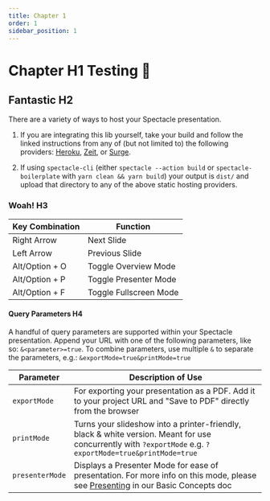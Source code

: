 ```yaml
---
title: Chapter 1
order: 1
sidebar_position: 1
---
```


# Chapter H1 Testing 🥸

## Fantastic H2

There are a variety of ways to host your Spectacle presentation.

1. If you are integrating this lib yourself, take your build and follow the linked instructions from any of (but not limited to) the following providers: [Heroku](https://devcenter.heroku.com/articles/git#deploying-code), [Zeit](https://zeit.co/docs/v2/platform/deployments), or [Surge](https://surge.sh/help/deploying-continuously-using-git-hooks).

2. If using `spectacle-cli` (either `spectacle --action build` or `spectacle-boilerplate` with `yarn clean && yarn build`) your output is `dist/` and upload that directory to any of the above static hosting providers.

### Woah! H3

| Key Combination | Function               |
| --------------- | ---------------------- |
| Right Arrow     | Next Slide             |
| Left Arrow      | Previous Slide         |
| Alt/Option + O  | Toggle Overview Mode   |
| Alt/Option + P  | Toggle Presenter Mode  |
| Alt/Option + F  | Toggle Fullscreen Mode |

#### Query Parameters H4

A handful of query parameters are supported within your Spectacle presentation.
Append your URL with one of the following parameters, like so: `&<parameter>=true`.
To combine parameters, use multiple `&` to separate the parameters, e.g.: `&exportMode=true&printMode=true`

| Parameter       | Description of Use                                                                                                                                        |
| --------------- | --------------------------------------------------------------------------------------------------------------------------------------------------------- |
| `exportMode`    | For exporting your presentation as a PDF. Add it to your project URL and "Save to PDF" directly from the browser                                          |
| `printMode`     | Turns your slideshow into a printer-friendly, black & white version. Meant for use concurrently with `?exportMode` e.g. `?exportMode=true&printMode=true` |
| `presenterMode` | Displays a Presenter Mode for ease of presentation. For more info on this mode, please see [Presenting](../#presenting) in our Basic Concepts doc         |
